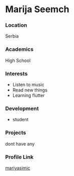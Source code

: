 # Marija Seemch

### Location
Serbia

### Academics

High School 

### Interests

- Listen to music
- Read new things
- Learning flutter

### Development

- student 

### Projects

dont have any 

### Profile Link

[mariyasimic](https://github.com/mariyasimic)
